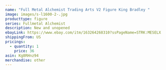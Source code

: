 ```yaml
---
name: "Full Metal Alchemist Trading Arts V2 Figure King Bradley "
image: images/s-l1600-2-.jpg
producttype: figure
series: Fullmetal Alchemist
description: New and unopened
ebayLink: https://www.ebay.com/itm/163264268310?ssPageName=STRK:MESELX:IT&_trksid=p3984.m1555.l2649
shippingFrom: US
pricings:
  - quantity: 1
    price: 36
asin: Kg8RHnz94
merchandise: other
---
```

